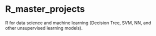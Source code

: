 # R_master_projects
R for data science and machine learning (Decision Tree, SVM, NN, and other unsupervised learning models). 

